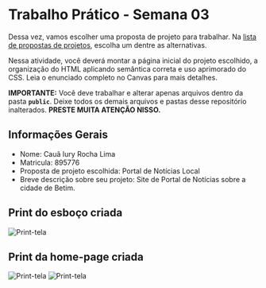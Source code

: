 # Trabalho Prático - Semana 03

Dessa vez, vamos escolher uma proposta de projeto para trabalhar. Na [lista de propostas de projetos](propostas-projetos.md), escolha um dentre as alternativas.

Nessa atividade, você deverá montar a página inicial do projeto escolhido, a organização do HTML aplicando semântica correta e uso aprimorado do CSS. Leia o enunciado completo no Canvas para mais detalhes.

**IMPORTANTE:** Você deve trabalhar e alterar apenas arquivos dentro da pasta **`public`**. Deixe todos os demais arquivos e pastas desse repositório inalterados. **PRESTE MUITA ATENÇÃO NISSO.**

## Informações Gerais

- Nome: Cauã Iury Rocha Lima
- Matricula: 895776
- Proposta de projeto escolhida: Portal de Notícias Local
- Breve descrição sobre seu projeto: Site de Portal de Notícias sobre a cidade de Betim.


## Print do esboço criada

![Print-tela](Esboco-inicial.png)


## Print da home-page criada

![Print-tela](Print-1.png)
![Print-tela](Print-2.png)